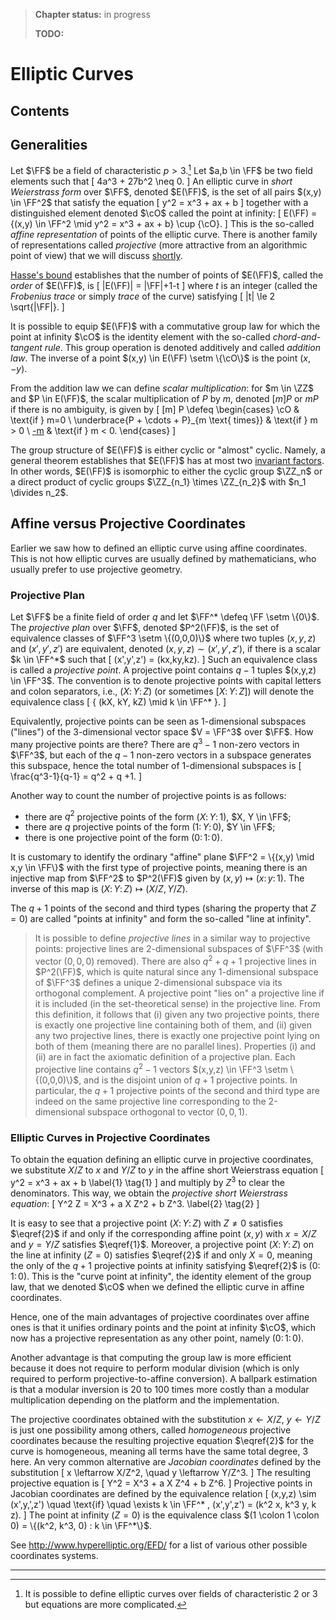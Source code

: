 > **Chapter status:** in progress
>
> **TODO:**

# Elliptic Curves

## Contents

<!-- toc -->

## Generalities

Let $\FF$ be a field of characteristic $p>3$.[^char]
Let $a,b \in \FF$ be two field elements such that
\[
 4a^3 + 27b^2 \neq 0.
\]
An elliptic curve in *short Weierstrass form* over $\FF$, denoted $E(\FF)$, is the set of all pairs $(x,y) \in \FF^2$ that satisfy the equation
\[
 y^2 = x^3 + ax + b
\]
together with a distinguished element denoted $\cO$ called the point at infinity:
\[
 E(\FF) = \{(x,y) \in \FF^2 \mid y^2 = x^3 + ax + b\} \cup \{\cO\}.
\]
This is the so-called *affine representation* of points of the elliptic curve.
There is another family of representations called *projective* (more attractive from an algorithmic point of view) that we will discuss [shortly](#affine-versus-projective-coordinates).

[Hasse's bound](https://en.wikipedia.org/wiki/Hasse%27s_theorem_on_elliptic_curves) establishes that the number of points of $E(\FF)$, called the *order* of $E(\FF)$, is
\[
 |E(\FF)| = |\FF|+1-t
\]
where $t$ is an integer (called the *Frobenius trace* or simply *trace* of the curve) satisfying
\[
 |t| \le 2 \sqrt{|\FF|}.
\]

It is possible to equip $E(\FF)$ with a commutative group law for which the point at infinity $\cO$ is the identity element with the so-called *chord-and-tangent rule*.
This group operation is denoted additively and called *addition law*.
The inverse of a point $(x,y) \in E(\FF) \setm \{\cO\}$ is the point $(x,-y)$.

From the addition law we can define *scalar multiplication*: for $m \in \ZZ$ and $P \in E(\FF)$, the scalar multiplication of $P$ by $m$, denoted $[m]P$ or $mP$ if there is no ambiguity, is given by
\[
 [m] P \defeq
 \begin{cases}
  \cO & \text{if } m=0 \\
  \underbrace{P + \cdots + P}_{m \text{ times}} & \text{if } m > 0 \\
  [-m](-P) & \text{if } m < 0.
 \end{cases}
\]

The group structure of $E(\FF)$ is either cyclic or "almost" cyclic.
Namely, a general theorem establishes that $E(\FF)$ has at most two [invariant factors](./mathematical-preliminaries/groups.md#th:finite_abelian_groups).
In other words, $E(\FF)$ is isomorphic to either the cyclic group $\ZZ_n$ or a direct product of cyclic groups $\ZZ_{n_1} \times \ZZ_{n_2}$ with $n_1 \divides n_2$.

## Affine versus Projective Coordinates

Earlier we saw how to defined an elliptic curve using affine coordinates.
This is not how elliptic curves are usually defined by mathematicians, who usually prefer to use projective geometry.

### Projective Plan

Let $\FF$ be a finite field of order $q$ and let $\FF^* \defeq \FF \setm \{0\}$.
The *projective plan* over $\FF$, denoted $P^2(\FF)$, is the set of equivalence classes of $\FF^3 \setm \{(0,0,0)\}$ where two tuples $(x,y,z)$ and $(x',y',z')$ are equivalent, denoted $(x,y,z) \sim (x',y',z')$, if there is a scalar $k \in \FF^*$ such that
\[
 (x',y',z') = (kx,ky,kz).
\]
Such an equivalence class is called a *projective point*.
A projective point contains $q-1$ tuples $(x,y,z) \in \FF^3$.
The convention is to denote projective points with capital letters and colon separators, i.e., $(X \colon Y \colon Z)$ (or sometimes $[X \colon Y \colon Z]$) will denote the equivalence class
\[
 \{ (kX, kY, kZ) \mid k \in \FF^* \}.
\]

Equivalently, projective points can be seen as 1-dimensional subspaces ("lines") of the 3-dimensional vector space $V = \FF^3$ over $\FF$.
How many projective points are there?
There are $q^3-1$ non-zero vectors in $\FF^3$, but each of the $q-1$ non-zero vectors in a subspace generates this subspace, hence the total number of 1-dimensional subspaces is
\[
 \frac{q^3-1}{q-1} = q^2 + q +1.
\]

Another way to count the number of projective points is as follows:

- there are $q^2$ projective points of the form $(X \colon Y \colon 1)$, $X, Y \in \FF$;
- there are $q$ projective points of the form $(1 \colon Y \colon 0)$, $Y \in \FF$;
- there is one projective point of the form $(0 \colon 1 \colon 0)$.

It is customary to identify the ordinary "affine" plane $\FF^2 = \{(x,y) \mid x,y \in \FF\}$ with the first type of projective points, meaning there is an injective map from $\FF^2$ to $P^2(\FF)$ given by $(x,y) \mapsto (x \colon y \colon 1)$.
The inverse of this map is $(X \colon Y \colon Z) \mapsto (X/Z, Y/Z)$.

The $q+1$ points of the second and third types (sharing the property that $Z=0$) are called "points at infinity" and form the so-called "line at infinity".

> It is possible to define *projective lines* in a similar way to projective points: projective lines are 2-dimensional subspaces of $\FF^3$ (with vector $(0,0,0)$ removed).
There are also $q^2 + q + 1$ projective lines in $P^2(\FF)$, which is quite natural since any 1-dimensional subspace of $\FF^3$ defines a unique 2-dimensional subspace via its orthogonal complement.
A projective point "lies on" a projective line if it is included (in the set-theoretical sense) in the projective line.
From this definition, it follows that (i) given any two projective points, there is exactly one projective line containing both of them, and (ii) given any two projective lines, there is exactly one projective point lying on both of them (meaning there are no parallel lines). Properties (i) and (ii) are in fact the axiomatic definition of a projective plan.
Each projective line contains $q^2-1$ vectors $(x,y,z) \in \FF^3 \setm \{(0,0,0)\}$, and is the disjoint union of $q+1$ projective points.
In particular, the $q+1$ projective points of the second and third type are indeed on the same projective line corresponding to the 2-dimensional subspace orthogonal to vector $(0,0,1)$.

### Elliptic Curves in Projective Coordinates

To obtain the equation defining an elliptic curve in projective coordinates, we substitute $X/Z$ to $x$ and $Y/Z$ to $y$ in the affine short Weierstrass equation
\[
 y^2 = x^3 + ax + b \label{1} \tag{1}
\]
and multiply by $Z^3$ to clear the denominators.
This way, we obtain the *projective short Weierstrass equation*:
\[
 Y^2 Z = X^3 + a X Z^2 + b Z^3. \label{2} \tag{2}
\]

It is easy to see that a projective point $(X \colon Y \colon Z)$ with $Z \neq 0$ satisfies $\eqref{2}$ if and only if the corresponding affine point $(x,y)$ with $x=X/Z$ and $y=Y/Z$ satisfies $\eqref{1}$.
Moreover, a projective point $(X \colon Y \colon Z)$ on the line at infinity ($Z=0$) satisfies $\eqref{2}$ if and only $X=0$, meaning the only of the $q+1$ projective points at infinity satisfying $\eqref{2}$ is $(0 \colon 1 \colon 0)$.
This is the "curve point at infinity", the identity element of the group law, that we denoted $\cO$ when we defined the elliptic curve in affine coordinates.

Hence, one of the main advantages of projective coordinates over affine ones is that it unifies ordinary points and the point at infinity $\cO$, which now has a projective representation as any other point, namely $(0 \colon 1 \colon 0)$.

Another advantage is that computing the group law is more efficient because it does not require to perform modular division (which is only required to perform projective-to-affine conversion).
A ballpark estimation is that a modular inversion is 20 to 100 times more costly than a modular multiplication depending on the platform and the implementation.

The projective coordinates obtained with the substitution $x \leftarrow X/Z$, $y \leftarrow Y/Z$ is just one possibility among others, called *homogeneous* projective coordinates because the resulting projective equation $\eqref{2}$ for the curve is homogeneous, meaning all terms have the same total degree, 3 here.
An very common alternative are *Jacobian coordinates* defined by the substitution
\[
 x \leftarrow X/Z^2, \quad y \leftarrow Y/Z^3.
\]
The resulting projective equation is
\[
 Y^2 = X^3 + a X Z^4 + b Z^6.
\]
Projective points in Jacobian coordinates are defined by the equivalence relation
\[
 (x,y,z) \sim (x',y,',z') \quad \text{if} \quad \exists k \in \FF^* , (x',y',z') = (k^2 x, k^3 y, k z).
\]
The point at infinity ($Z=0$) is the equivalence class $(1 \colon 1 \colon 0) = \{(k^2, k^3, 0) : k \in \FF^*\}$.

See <http://www.hyperelliptic.org/EFD/> for a list of various other possible coordinates systems.

----

[^char]: It is possible to define elliptic curves over fields of characteristic 2 or 3 but equations are more complicated.
